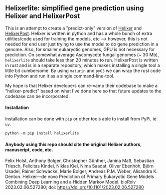 ## Helixerlite: simplified gene prediction using Helixer and HelixerPost

This is an attempt to create a "predict-only" version of [Helixer](https://github.com/weberlab-hhu/Helixer) and [HelixerPost](https://github.com/TonyBolger/HelixerPost). Helixer is written in python and has a whole bunch of extra utilities/code used for training the models, etc --> however, this is not needed for end user just trying to use the model to do gene prediction in a genome.  Also, for smaller eukaryotic genomes, GPU is not necessary for prediction.  On somewhat average Ascomycete fungal genomes (~ 30 Mb), `helixerlite` should take less than 20 minutes to run.  HelixerPost is written in rust and is in a separate repository, which makes installing a single tool a little bit cumbersome. By using `maturin` and `pyO3` we can wrap the rust code into Python and run it as a single command-line-tool. 

My hope is that Helixer developers can re-vamp their codebase to make a "helixer-predict" based on what I've done here so that future updates to the codebase can be incorporated. 

#### Installation

Installation can be done with `pip` or other tools able to install from PyPi, ie `uv`. 

```
python -m pip install helixerlite
```

#### Anybody using this repo should cite the original Helixer authors, manuscript, code, etc.

Felix Holst, Anthony Bolger, Christopher Günther, Janina Maß, Sebastian Triesch, Felicitas Kindel, Niklas Kiel, Nima Saadat, Oliver Ebenhöh, Björn Usadel, Rainer Schwacke, Marie Bolger, Andreas P.M. Weber, Alisandra K. Denton. Helixer—de novo Prediction of Primary Eukaryotic Gene Models Combining Deep Learning and a Hidden Markov Model. bioRxiv 2023.02.06.527280; doi: https://doi.org/10.1101/2023.02.06.527280